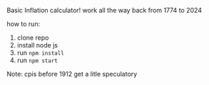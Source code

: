 Basic Inflation calculator! 
work all the way back from 1774 to 2024

how to run: 
1. clone repo
2. install node js
3. run `npm install`
4. run `npm start`

Note: cpis before 1912 get a litle speculatory 

